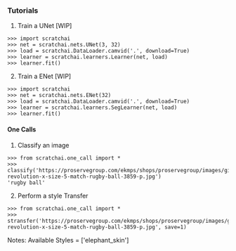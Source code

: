 ### Tutorials

1. Train a UNet [WIP]
```
>>> import scratchai
>>> net = scratchai.nets.UNet(3, 32)
>>> load = scratchai.DataLoader.camvid('.', download=True)
>>> learner = scratchai.learners.Learner(net, load)
>>> learner.fit()
```
2. Train a ENet [WIP]
```
>>> import scratchai
>>> net = scratchai.nets.ENet(32)
>>> load = scratchai.DataLoader.camvid('.', download=True)
>>> learner = scratchai.learners.SegLearner(net, load)
>>> learner.fit()
```
#### One Calls

1. Classify an image
```
>>> from scratchai.one_call import *
>>> classify('https://proservegroup.com/ekmps/shops/proservegroup/images/gilbert-revolution-x-size-5-match-rugby-ball-3859-p.jpg')
'rugby ball'
```

2. Perform a style Transfer
```
>>> from scratchai.one_call import *
>>> stransfer('https://proservegroup.com/ekmps/shops/proservegroup/images/gilbert-revolution-x-size-5-match-rugby-ball-3859-p.jpg', save=1)
```
Notes: Available Styles = ['elephant_skin']
